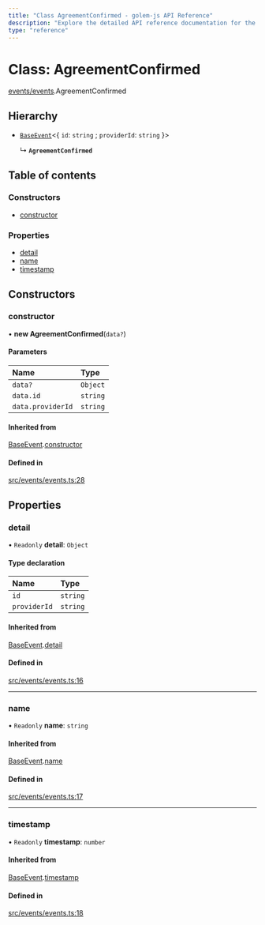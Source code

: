 ```yaml
---
title: "Class AgreementConfirmed - golem-js API Reference"
description: "Explore the detailed API reference documentation for the Class AgreementConfirmed within the golem-js SDK for the Golem Network."
type: "reference"
---
```

# Class: AgreementConfirmed

[events/events](../modules/events_events).AgreementConfirmed

## Hierarchy

- [`BaseEvent`](events_events.BaseEvent)<{ `id`: `string` ; `providerId`: `string`  }\>

  ↳ **`AgreementConfirmed`**

## Table of contents

### Constructors

- [constructor](events_events.AgreementConfirmed#constructor)

### Properties

- [detail](events_events.AgreementConfirmed#detail)
- [name](events_events.AgreementConfirmed#name)
- [timestamp](events_events.AgreementConfirmed#timestamp)

## Constructors

### constructor

• **new AgreementConfirmed**(`data?`)

#### Parameters

| Name | Type |
| :------ | :------ |
| `data?` | `Object` |
| `data.id` | `string` |
| `data.providerId` | `string` |

#### Inherited from

[BaseEvent](events_events.BaseEvent).[constructor](events_events.BaseEvent#constructor)

#### Defined in

[src/events/events.ts:28](https://github.com/golemfactory/golem-js/blob/7df98a2/src/events/events.ts#L28)

## Properties

### detail

• `Readonly` **detail**: `Object`

#### Type declaration

| Name | Type |
| :------ | :------ |
| `id` | `string` |
| `providerId` | `string` |

#### Inherited from

[BaseEvent](events_events.BaseEvent).[detail](events_events.BaseEvent#detail)

#### Defined in

[src/events/events.ts:16](https://github.com/golemfactory/golem-js/blob/7df98a2/src/events/events.ts#L16)

___

### name

• `Readonly` **name**: `string`

#### Inherited from

[BaseEvent](events_events.BaseEvent).[name](events_events.BaseEvent#name)

#### Defined in

[src/events/events.ts:17](https://github.com/golemfactory/golem-js/blob/7df98a2/src/events/events.ts#L17)

___

### timestamp

• `Readonly` **timestamp**: `number`

#### Inherited from

[BaseEvent](events_events.BaseEvent).[timestamp](events_events.BaseEvent#timestamp)

#### Defined in

[src/events/events.ts:18](https://github.com/golemfactory/golem-js/blob/7df98a2/src/events/events.ts#L18)
